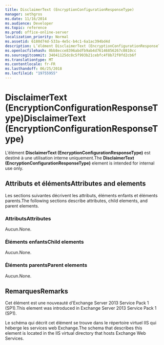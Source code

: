 ```yaml
---
title: DisclaimerText (EncryptionConfigurationResponseType)
manager: sethgros
ms.date: 11/16/2014
ms.audience: Developer
ms.topic: reference
ms.prod: office-online-server
localization_priority: Normal
ms.assetid: 6180d74d-533a-4e5c-b4c1-6a1ac394bd4d
description: L’élément DisclaimerText (EncryptionConfigurationResponseType) est destiné à une utilisation interne uniquement.
ms.openlocfilehash: 0bb8ecce8396abdfb9ab4d76146856267c0810cc
ms.sourcegitcommit: 34041125dc8c5f993b21cebfc4f8b72f0fd2cb6f
ms.translationtype: MT
ms.contentlocale: fr-FR
ms.lasthandoff: 06/25/2018
ms.locfileid: "19755955"
---
```

# <a name="disclaimertext-encryptionconfigurationresponsetype"></a><span data-ttu-id="30838-103">DisclaimerText (EncryptionConfigurationResponseType)</span><span class="sxs-lookup"><span data-stu-id="30838-103">DisclaimerText (EncryptionConfigurationResponseType)</span></span>

<span data-ttu-id="30838-104">L’élément **DisclaimerText (EncryptionConfigurationResponseType)** est destiné à une utilisation interne uniquement.</span><span class="sxs-lookup"><span data-stu-id="30838-104">The **DisclaimerText (EncryptionConfigurationResponseType)** element is intended for internal use only.</span></span> 

## <a name="attributes-and-elements"></a><span data-ttu-id="30838-105">Attributs et éléments</span><span class="sxs-lookup"><span data-stu-id="30838-105">Attributes and elements</span></span>

<span data-ttu-id="30838-106">Les sections suivantes décrivent les attributs, éléments enfants et éléments parents.</span><span class="sxs-lookup"><span data-stu-id="30838-106">The following sections describe attributes, child elements, and parent elements.</span></span>
  
### <a name="attributes"></a><span data-ttu-id="30838-107">Attributs</span><span class="sxs-lookup"><span data-stu-id="30838-107">Attributes</span></span>

<span data-ttu-id="30838-108">Aucun.</span><span class="sxs-lookup"><span data-stu-id="30838-108">None.</span></span>
  
### <a name="child-elements"></a><span data-ttu-id="30838-109">Éléments enfants</span><span class="sxs-lookup"><span data-stu-id="30838-109">Child elements</span></span>

<span data-ttu-id="30838-110">Aucun.</span><span class="sxs-lookup"><span data-stu-id="30838-110">None.</span></span>
  
### <a name="parent-elements"></a><span data-ttu-id="30838-111">Éléments parents</span><span class="sxs-lookup"><span data-stu-id="30838-111">Parent elements</span></span>

<span data-ttu-id="30838-112">Aucun.</span><span class="sxs-lookup"><span data-stu-id="30838-112">None.</span></span>
  
## <a name="remarks"></a><span data-ttu-id="30838-113">Remarques</span><span class="sxs-lookup"><span data-stu-id="30838-113">Remarks</span></span>

<span data-ttu-id="30838-114">Cet élément est une nouveauté d'Exchange Server 2013 Service Pack 1 (SP1).</span><span class="sxs-lookup"><span data-stu-id="30838-114">This element was introduced in Exchange Server 2013 Service Pack 1 (SP1).</span></span>
  
<span data-ttu-id="30838-115">Le schéma qui décrit cet élément se trouve dans le répertoire virtuel IIS qui héberge les services web Exchange.</span><span class="sxs-lookup"><span data-stu-id="30838-115">The schema that describes this element is located in the IIS virtual directory that hosts Exchange Web Services.</span></span>
  

